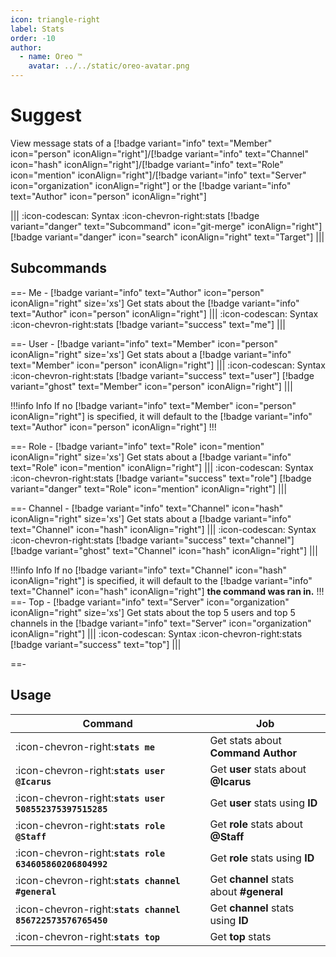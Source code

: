 ```yaml
---
icon: triangle-right
label: Stats
order: -10
author:
  - name: Oreo ™
    avatar: ../../static/oreo-avatar.png
---
```


# Suggest

View message stats of a [!badge variant="info" text="Member" icon="person" iconAlign="right"]/[!badge variant="info" text="Channel" icon="hash" iconAlign="right"]/[!badge variant="info" text="Role" icon="mention" iconAlign="right"]/[!badge variant="info" text="Server" icon="organization" iconAlign="right"] or the [!badge variant="info" text="Author" icon="person" iconAlign="right"]

||| :icon-codescan: Syntax
:icon-chevron-right:stats [!badge variant="danger" text="Subcommand" icon="git-merge" iconAlign="right"] [!badge variant="danger" icon="search" iconAlign="right" text="Target"]
|||

## Subcommands

==- Me - [!badge variant="info" text="Author" icon="person" iconAlign="right" size='xs']
Get stats about the [!badge variant="info" text="Author" icon="person" iconAlign="right"]
||| :icon-codescan: Syntax
:icon-chevron-right:stats [!badge variant="success" text="me"]
|||

==- User - [!badge variant="info" text="Member" icon="person" iconAlign="right" size='xs']
Get stats about a [!badge variant="info" text="Member" icon="person" iconAlign="right"]
||| :icon-codescan: Syntax
:icon-chevron-right:stats [!badge variant="success" text="user"] [!badge variant="ghost" text="Member" icon="person" iconAlign="right"]
|||

!!!info Info
If no [!badge variant="info" text="Member" icon="person" iconAlign="right"] is specified, it will default to the [!badge variant="info" text="Author" icon="person" iconAlign="right"]
!!!

==- Role - [!badge variant="info" text="Role" icon="mention" iconAlign="right" size='xs']
Get stats about a [!badge variant="info" text="Role" icon="mention" iconAlign="right"]
||| :icon-codescan: Syntax
:icon-chevron-right:stats [!badge variant="success" text="role"] [!badge variant="danger" text="Role" icon="mention" iconAlign="right"]
|||

==- Channel - [!badge variant="info" text="Channel" icon="hash" iconAlign="right" size='xs']
Get stats about a [!badge variant="info" text="Channel" icon="hash" iconAlign="right"]
||| :icon-codescan: Syntax
:icon-chevron-right:stats [!badge variant="success" text="channel"] [!badge variant="ghost" text="Channel" icon="hash" iconAlign="right"]
|||

!!!info Info
If no [!badge variant="info" text="Channel" icon="hash" iconAlign="right"] is specified, it will default to the [!badge variant="info" text="Channel" icon="hash" iconAlign="right"] **the command was ran in.**
!!!
==- Top - [!badge variant="info" text="Server" icon="organization" iconAlign="right" size='xs']
Get stats about the top 5 users and top 5 channels in the [!badge variant="info" text="Server" icon="organization" iconAlign="right"]
||| :icon-codescan: Syntax
:icon-chevron-right:stats [!badge variant="success" text="top"]
|||

==-

## Usage

| Command                                                    | Job                                      |
| ---------------------------------------------------------- | ---------------------------------------- |
| :icon-chevron-right:**`stats me`**                         | Get stats about **Command Author**       |
| :icon-chevron-right:**`stats user @Icarus`**               | Get **user** stats about **@Icarus**     |
| :icon-chevron-right:**`stats user 508552375397515285`**    | Get **user** stats using **ID**          |
| :icon-chevron-right:**`stats role @Staff`**                | Get **role** stats about **@Staff**      |
| :icon-chevron-right:**`stats role 634605860206804992`**    | Get **role** stats using **ID**          |
| :icon-chevron-right:**`stats channel #general`**           | Get **channel** stats about **#general** |
| :icon-chevron-right:**`stats channel 856722573576765450`** | Get **channel** stats using **ID**       |
| :icon-chevron-right:**`stats top`**                        | Get **top** stats                        |
